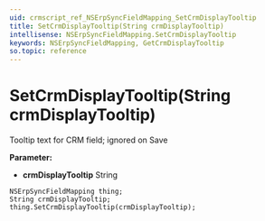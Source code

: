 ```yaml
---
uid: crmscript_ref_NSErpSyncFieldMapping_SetCrmDisplayTooltip
title: SetCrmDisplayTooltip(String crmDisplayTooltip)
intellisense: NSErpSyncFieldMapping.SetCrmDisplayTooltip
keywords: NSErpSyncFieldMapping, GetCrmDisplayTooltip
so.topic: reference
---
```


# SetCrmDisplayTooltip(String crmDisplayTooltip)

Tooltip text for CRM field; ignored on Save

**Parameter:** 
* **crmDisplayTooltip** String

```crmscript
NSErpSyncFieldMapping thing;
String crmDisplayTooltip;
thing.SetCrmDisplayTooltip(crmDisplayTooltip);
```

